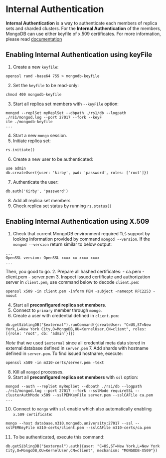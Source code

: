 # Internal Authentication
**Internal Authentication** is a way to authenticate each members of replica sets and sharded clusters. For the **Internal Authentication** of the members, MongoDB can use either keyfile of x.509 certificates. For more information, please read [documentation](https://docs.mongodb.com/manual/core/security-internal-authentication/index.html)


## Enabling Internal Authentication using keyFile
1. Create a new `keyfile`:
```
openssl rand -base64 755 > mongodb-keyfile
```
2. Set the `keyfile` to be read-only:
```
chmod 400 mongodb-keyfile
```
3. Start all replica set members with `--keyFile`  option:
```
mongod --replSet myReplSet --dbpath ./rs1/db --logpath ./rs1/mongod.log --port 27017 --fork --keyF
ile ./mongodb-keyfile
...
```
4. Start a new `mongo` session.
5. Initiate replica set:
```
rs.initiate()
```
6. Create a new user to be authenticated:
```
use admin
db.createUser({user: 'kirby', pwd: 'password', roles: ['root']})
```
7. Authenticate the user:
```
db.auth('Kirby', 'password')
```
8. Add all replica set members
9. Check replica set status by running `rs.status()`


## Enabling Internal Authentication using X.509
1. Check that current MongoDB environment required `TLS` support by looking information provided by command `mongod --version`. If the `mongod --version` return similar to below output:
```
...
OpenSSL version: OpenSSL xxxx xx xxxx xxxx
...
```
Then, you good to go.
2. Prepare all hashed certificates:
	- ca.pem
	- client.pem
	- server.pem
3. Inspect issued certificate and authorization server in `client.pem`, use command below to decode `client.pem`:
```
openssl x509 -in client.pem -inform PEM -subject -nameopt RFC2253 -noout
```
4. Start all **preconfigured replica set members**.
5. Connect to `primary` member through `mongo`.
6. Create a user with credential defined in `client.pem`:
```
db.getSiblingDB("$external").runCommand({createUser: "C=US,ST=New York,L=New York City,O=MongoDB,OU=KernelUser,CN=client", roles: [{role: 'root', db: 'admin'}]})
```
*Note* that we used `$external` since all credential meta data stored in external database defined in `server.pem`
7. Add shards with hostname defined in `server.pem`. To find issued hostname, execute:
```
openssl x509 -in m310-certs/server.pem -text
```
8. Kill all `mongod` processes.
9. Start all **preconfigured replica set members** with `ssl` option:
```
mongod --auth --replSet myReplSet --dbpath ./rs1/db --logpath ./rs1/mongod.log --port 27017 --fork --sslMode requireSSL --clusterAuthMode x509 --sslPEMKeyFile server.pem --sslCAFile ca.pem
...
```
10. Connect to `mongo` with `ssl` enable which also automatically enabling `x.509 certificate`:
```
mongo --host database.m310.mongodb.university:27017 --ssl --sslPEMKeyFile m310-certs/client.pem --sslCAFile m310-certs/ca.pem
```
11. To be authenticated, execute this command:
```
db.getSiblingDB("$external").auth({user: "C=US,ST=New York,L=New York City,O=MongoDB,OU=KernelUser,CN=client", mechanism: "MONGODB-X509"})
```